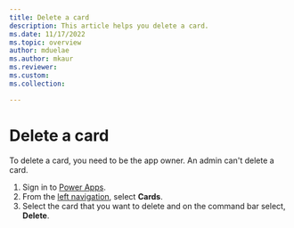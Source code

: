 ```yaml
---
title: Delete a card
description: This article helps you delete a card.
ms.date: 11/17/2022
ms.topic: overview
author: mduelae
ms.author: mkaur
ms.reviewer: 
ms.custom: 
ms.collection: 

---
```


# Delete a card

To delete a card, you need to be the app owner. An admin can't delete a card.

1. Sign in to [Power Apps](https://make.powerapps.com).
1. From the [left navigation](../../maker/canvas-apps/intro-maker-portal.md#1--left-navigation-pane), select **Cards**.  
1. Select the card that you want to delete and on the command bar select, **Delete**.
